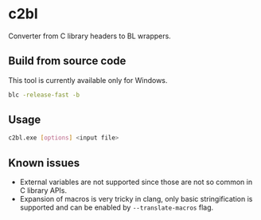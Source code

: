 # c2bl

Converter from C library headers to BL wrappers.

## Build from source code

This tool is currently available only for Windows. 

```bash
blc -release-fast -b
```

## Usage

```bash
c2bl.exe [options] <input file>
```

## Known issues
* External variables are not supported since those are not so common in C library APIs.
* Expansion of macros is very tricky in clang, only basic stringification is supported
  and can be enabled by `--translate-macros` flag.